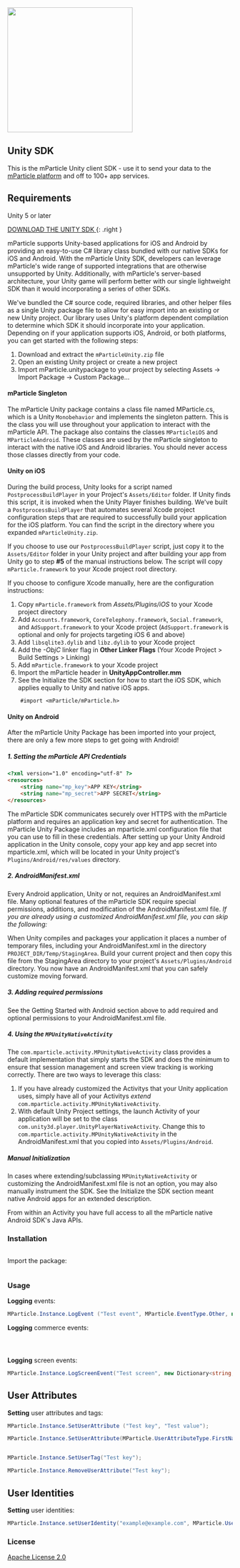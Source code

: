 <img src="http://static.mparticle.com/sdk/logo.svg" width="280">

## Unity SDK

This is the mParticle Unity client SDK - use it to send your data to the [mParticle platform](https://www.mparticle.com/) and off to 100+ app services.

## Requirements

Unity 5 or later

<a class="btn-download" href="http://static.mparticle.com/sdk/unity/mParticle_Unity_2.11.3.zip">
    DOWNLOAD THE UNITY SDK<span class="downloadimage" alt="Download SDK" /> 
</a>
{: .right }

mParticle supports Unity-based applications for iOS and Android by providing an easy-to-use C# library class bundled with our native SDKs for iOS and Android. With the mParticle Unity SDK, developers can leverage mParticle's wide range of supported integrations that are otherwise unsupported by Unity. Additionally, with mParticle's server-based architecture, your Unity game will perform better with our single lightweight SDK than it would incorporating a series of other SDKs.

We've bundled the C# source code, required libraries, and other helper files as a single Unity package file to allow for easy import into an existing or new Unity project. Our library uses Unity's platform dependent compilation to determine which SDK it should incorporate into your application. Depending on if your application supports iOS, Android, or both platforms, you can get started with the following steps:

1.  Download and extract the `mParticleUnity.zip` file
2.  Open an existing Unity project or create a new project
3.  Import mParticle.unitypackage to your project by selecting Assets -> Import Package -> Custom Package...  

#### mParticle Singleton
The mParticle Unity package contains a class file named MParticle.cs, which is a Unity `Monobehavior` and implements the singleton pattern.  This is the class you will use throughout your application to interact with the mParticle API.  The package also contains the classes `MParticleiOS` and `MParticleAndroid`. These classes are used by the mParticle singleton to interact with the native iOS and Android libraries. You should never access those classes directly from your code.

#### Unity on iOS

During the build process, Unity looks for a script named `PostprocessBuildPlayer` in your Project's `Assets/Editor` folder.  If Unity finds this script, it is invoked when the Unity Player finishes building.  We've built a `PostprocessBuildPlayer` that automates several Xcode project configuration steps that are required to successfully build your application for the iOS platform. You can find the script in the directory where you expanded `mParticleUnity.zip`.  

If you choose to use our `PostprocessBuildPlayer` script, just copy it to the `Assets/Editor` folder in your Unity project and after building your app from Unity go to step **#5** of the manual instructions below. The script will copy `mParticle.framework` to your Xcode project root directory.

If you choose to configure Xcode manually, here are the configuration instructions:  

1. Copy `mParticle.framework` from *Assets/Plugins/iOS* to your Xcode project directory
2. Add `Accounts.framework`, `CoreTelephony.framework`, `Social.framework`, and `AdSupport.framework` to your Xcode project (`AdSupport.framework` is optional and only for projects targeting iOS 6 and above)
3. Add `libsqlite3.dylib` and `libz.dylib` to your Xcode project  
4. Add the *-ObjC* linker flag in **Other Linker Flags** (Your Xcode Project > Build Settings > Linking)
5. Add `mParticle.framework` to your Xcode project
6. Import the mParticle header in **UnityAppController.mm**
7. See the Initialize the SDK section for how to start the iOS SDK, which applies equally to Unity and native iOS apps.

~~~objc
    #import <mParticle/mParticle.h>
~~~


#### Unity on Android
After the mParticle Unity Package has been imported into your project, there are only a few more steps to get going with Android!

##### 1. Setting the mParticle API Credentials

~~~html
<?xml version="1.0" encoding="utf-8" ?>
<resources>
    <string name="mp_key">APP KEY</string>
    <string name="mp_secret">APP SECRET</string>
</resources>
~~~

The mParticle SDK communicates securely over HTTPS with the mParticle platform and requires an application key and secret for authentication. The mParticle Unity Package includes an mparticle.xml configuration file that you can use to fill in these credentials. After setting up your Unity Android application in the Unity console, copy your app key and app secret into mparticle.xml, which will be located in your Unity project's `Plugins/Android/res/values` directory.


##### 2. AndroidManifest.xml


Every Android application, Unity or not, requires an AndroidManifest.xml file. Many optional features of the mParticle SDK require special permissions, additions, and modification of the AndroidManifest.xml file. *If you are already using a customized AndroidManifest.xml file, you can skip the following:* 

When Unity compiles and packages your application it places a number of temporary files, including your AndroidManifest.xml in the directory `PROJECT_DIR/Temp/StagingArea`. Build your current project and then copy this file from the StagingArea directory to your project's `Assets/Plugins/Android` directory. You now have an AndroidManifest.xml that you can safely customize moving forward.

##### 3. Adding required permissions

See the Getting Started with Android section above to add required and optional permissions to your AndroidManifest.xml file.

##### 4. Using the `MPUnityNativeActivity`

The `com.mparticle.activity.MPUnityNativeActivity` class provides a default implementation that simply starts the SDK and does the minimum to ensure that session management and screen view tracking is working correctly. There are two ways to leverage this class:  

1. If you have already customized the Activitys that your Unity application uses, simply have all of your Activitys *extend* `com.mparticle.activity.MPUnityNativeActivity`. 
2. With default Unity Project settings, the launch Activity of your application will be set to the class `com.unity3d.player.UnityPlayerNativeActivity`. Change this to `com.mparticle.activity.MPUnityNativeActivity` in the AndroidManifest.xml that you copied into `Assets/Plugins/Android`.

##### Manual Initialization

In cases where extending/subclassing `MPUnityNativeActivity` or customizing the AndroidManifest.xml file is not an option, you may also manually instrument the SDK. See the Initialize the SDK section meant native Android apps for an extended description.

<aside>From within an Activity you have full access to all the mParticle native Android SDK's Java APIs.</aside>


### Installation

```sh
```

Import the package:

```cs
```

### Usage

**Logging** events:

```cs
MParticle.Instance.LogEvent ("Test event", MParticle.EventType.Other, new Dictionary<string, string>{{ "Test key 1", "Test value 1" }});
```

**Logging** commerce events:

```cs
```

```cs
```

```cs
```

**Logging** screen events:

```cs
MParticle.Instance.LogScreenEvent("Test screen", new Dictionary<string, string>{{ "Test key 1", "Test value 1" }});
```

## User Attributes

**Setting** user attributes and tags:

```cs
MParticle.Instance.SetUserAttribute ("Test key", "Test value");
```

```cs
MParticle.Instance.SetUserAttribute(MParticle.UserAttributeType.FirstName, "Test first name");
```

```cs
```

```cs
MParticle.Instance.SetUserTag("Test key");
```

```cs
MParticle.Instance.RemoveUserAttribute("Test key");
```

## User Identities

**Setting** user identities:

```cs
MParticle.Instance.setUserIdentity("example@example.com", MParticle.UserIdentityType.Email);
```

### License

[Apache License 2.0](http://www.apache.org/licenses/LICENSE-2.0)